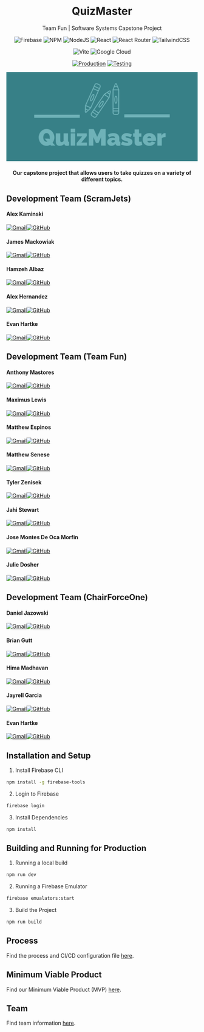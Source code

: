 <h1 align="center">
    QuizMaster
</h1>

<p align="center">
Team Fun | Software Systems Capstone Project 
</p>

<div align="center">

![Firebase](https://img.shields.io/badge/Firebase-039BE5?style=for-the-badge&logo=Firebase&logoColor=white) ![NPM](https://img.shields.io/badge/NPM-%23CB3837.svg?style=for-the-badge&logo=npm&logoColor=white) ![NodeJS](https://img.shields.io/badge/node.js-6DA55F?style=for-the-badge&logo=node.js&logoColor=white) ![React](https://img.shields.io/badge/react-%2320232a.svg?style=for-the-badge&logo=react&logoColor=%2361DAFB) ![React Router](https://img.shields.io/badge/React_Router-CA4245?style=for-the-badge&logo=react-router&logoColor=white) ![TailwindCSS](https://img.shields.io/badge/tailwindcss-%2338B2AC.svg?style=for-the-badge&logo=tailwind-css&logoColor=white)

</div> 

<div align="center">

![Vite](https://img.shields.io/badge/vite-%23646CFF.svg?style=for-the-badge&logo=vite&logoColor=white) ![Google Cloud](https://img.shields.io/badge/GoogleCloud-%234285F4.svg?style=for-the-badge&logo=google-cloud&logoColor=white)

</div>

<div align="center">

[![Production](https://img.shields.io/github/actions/workflow/status/QuizMasterInc/QuizMaster/prod.yml?branch=main&label=Production&style=for-the-badge)](https://github.com/QuizMasterInc/QuizMaster/actions/workflows/prod.yml) 
[![Testing](https://img.shields.io/github/actions/workflow/status/QuizMasterInc/QuizMaster/testing.yml?branch=testing&label=Testing&style=for-the-badge)](https://github.com/QuizMasterInc/QuizMaster/actions/workflows/testing.yml)

</div>

<div align="center">
    <img src="src/assets/logo.jpg">
</div>

<h4 align="center">
Our capstone project that allows users to take quizzes on a variety of different topics. 
</h4>

## Development Team (ScramJets)
<div>
<h4>Alex Kaminski</h4> 

[![Gmail](https://img.shields.io/badge/Gmail-D14836?style=for-the-badge&logo=gmail&logoColor=white)](mailto:alexmkaminski@lewisu.edu)[![GitHub](https://img.shields.io/badge/github-%23121011.svg?style=for-the-badge&logo=github&logoColor=white)](https://github.com/alexk0918)
</div>
<div>
<h4>James Mackowiak</h4> 

[![Gmail](https://img.shields.io/badge/Gmail-D14836?style=for-the-badge&logo=gmail&logoColor=white)](mailto:jamesvmackowiak@lewisu.edu)[![GitHub](https://img.shields.io/badge/github-%23121011.svg?style=for-the-badge&logo=github&logoColor=white)](https://github.com/JamesMackowiak)
</div>
<div>
<h4>Hamzeh Albaz</h4> 

[![Gmail](https://img.shields.io/badge/Gmail-D14836?style=for-the-badge&logo=gmail&logoColor=white)](mailto:hamzehoalbaz@lewisu.edu)[![GitHub](https://img.shields.io/badge/github-%23121011.svg?style=for-the-badge&logo=github&logoColor=white)](https://github.com/halbaz)
</div>
<div>
<h4>Alex Hernandez</h4> 

[![Gmail](https://img.shields.io/badge/Gmail-D14836?style=for-the-badge&logo=gmail&logoColor=white)](mailto:alexhernandez@lewisu.edu)[![GitHub](https://img.shields.io/badge/github-%23121011.svg?style=for-the-badge&logo=github&logoColor=white)](https://github.com/alexh1424)
</div>
<div>
<h4>Evan Hartke</h4> 

[![Gmail](https://img.shields.io/badge/Gmail-D14836?style=for-the-badge&logo=gmail&logoColor=white)](mailto:evanmhartke@lewisu.edu)[![GitHub](https://img.shields.io/badge/github-%23121011.svg?style=for-the-badge&logo=github&logoColor=white)](https://github.com/raxtt)
</div>

## Development Team (Team Fun)
<div>
<h4>Anthony Mastores</h4> 

[![Gmail](https://img.shields.io/badge/Gmail-D14836?style=for-the-badge&logo=gmail&logoColor=white)](mailto:anthonyjmastores@lewisu.edu)[![GitHub](https://img.shields.io/badge/github-%23121011.svg?style=for-the-badge&logo=github&logoColor=white)](https://github.com/AnthonyMastores)
</div>
<div>
<h4>Maximus Lewis</h4> 

[![Gmail](https://img.shields.io/badge/Gmail-D14836?style=for-the-badge&logo=gmail&logoColor=white)](mailto:maximusslewis@lewisu.edu)[![GitHub](https://img.shields.io/badge/github-%23121011.svg?style=for-the-badge&logo=github&logoColor=white)](https://github.com/mslew)
</div>
<div>
<h4>Matthew Espinos</h4>  

[![Gmail](https://img.shields.io/badge/Gmail-D14836?style=for-the-badge&logo=gmail&logoColor=white)](mailto:matthewwespinos@lewisu.edu)[![GitHub](https://img.shields.io/badge/github-%23121011.svg?style=for-the-badge&logo=github&logoColor=white)](https://github.com/MattEspinos)
</div>
<div>
<h4>Matthew Senese</h4> 

[![Gmail](https://img.shields.io/badge/Gmail-D14836?style=for-the-badge&logo=gmail&logoColor=white)](mailto:matthewjsenese@lewisu.edu)[![GitHub](https://img.shields.io/badge/github-%23121011.svg?style=for-the-badge&logo=github&logoColor=white)](https://github.com/MatthewSenese)
</div>
<div>
<h4>Tyler Zenisek</h4> 

[![Gmail](https://img.shields.io/badge/Gmail-D14836?style=for-the-badge&logo=gmail&logoColor=white)](mailto:tylerzenisek@lewis.edu)[![GitHub](https://img.shields.io/badge/github-%23121011.svg?style=for-the-badge&logo=github&logoColor=white)](https://github.com/tzenisekj)
</div>
<div>
<h4>Jahi Stewart</h4> 

[![Gmail](https://img.shields.io/badge/Gmail-D14836?style=for-the-badge&logo=gmail&logoColor=white)](mailto:jahikstewart@lewis.edu)[![GitHub](https://img.shields.io/badge/github-%23121011.svg?style=for-the-badge&logo=github&logoColor=white)](https://github.com/JahiStewart)
</div>
<div>
<h4>Jose Montes De Oca Morfin</h4> 

[![Gmail](https://img.shields.io/badge/Gmail-D14836?style=for-the-badge&logo=gmail&logoColor=white)](mailto:joseamontesdeocamo@lewisu.edu)[![GitHub](https://img.shields.io/badge/github-%23121011.svg?style=for-the-badge&logo=github&logoColor=white)](https://github.com/JoseMDO)
</div>
<div>
<h4>Julie Dosher</h4> 

[![Gmail](https://img.shields.io/badge/Gmail-D14836?style=for-the-badge&logo=gmail&logoColor=white)](mailto:juliegdosher@lewisu.edu)[![GitHub](https://img.shields.io/badge/github-%23121011.svg?style=for-the-badge&logo=github&logoColor=white)](https://github.com/juliedosher)
</div>

## Development Team (ChairForceOne)
<div>
<h4>Daniel Jazowski</h4> 

[![Gmail](https://img.shields.io/badge/Gmail-D14836?style=for-the-badge&logo=gmail&logoColor=white)](mailto:danieljjazowski@lewisu.edu)[![GitHub](https://img.shields.io/badge/github-%23121011.svg?style=for-the-badge&logo=github&logoColor=white)](https://github.com/dj1178)
</div>
<div>
<h4>Brian Gutt</h4> 

[![Gmail](https://img.shields.io/badge/Gmail-D14836?style=for-the-badge&logo=gmail&logoColor=white)](mailto:brianmgutt@lewisu.edu)[![GitHub](https://img.shields.io/badge/github-%23121011.svg?style=for-the-badge&logo=github&logoColor=white)](https://github.com/briang38)
</div>
<div>
<h4>Hima Madhavan</h4> 

[![Gmail](https://img.shields.io/badge/Gmail-D14836?style=for-the-badge&logo=gmail&logoColor=white)](mailto:himajmadhavan@lewisu.edu)[![GitHub](https://img.shields.io/badge/github-%23121011.svg?style=for-the-badge&logo=github&logoColor=white)](https://github.com/hmadhavann)
</div>
<div>
<h4>Jayrell Garcia</h4> 

[![Gmail](https://img.shields.io/badge/Gmail-D14836?style=for-the-badge&logo=gmail&logoColor=white)](mailto:jayrellgarcia@lewisu.edu)[![GitHub](https://img.shields.io/badge/github-%23121011.svg?style=for-the-badge&logo=github&logoColor=white)](https://github.com/alexh1424)
</div>
<div>
<h4>Evan Hartke</h4> 

[![Gmail](https://img.shields.io/badge/Gmail-D14836?style=for-the-badge&logo=gmail&logoColor=white)](mailto:evanmhartke@lewisu.edu)[![GitHub](https://img.shields.io/badge/github-%23121011.svg?style=for-the-badge&logo=github&logoColor=white)](https://github.com/raxtt)
</div>


## Installation and Setup
1. Install Firebase CLI 
```sh
npm install -g firebase-tools
```
2. Login to Firebase
```sh
firebase login
```
3. Install Dependencies
```sh
npm install
```

## Building and Running for Production
1. Running a local build
```sh
npm run dev
```

2. Running a Firebase Emulator
```sh
firebase emualators:start
```

3. Build the Project
```sh
npm run build
```

## Process
Find the process and CI/CD configuration file [here](PROCESS.md).

## Minimum Viable Product
Find our Minimum Viable Product (MVP) [here](MVP.md).

## Team
Find team information [here](TEAM.md).
